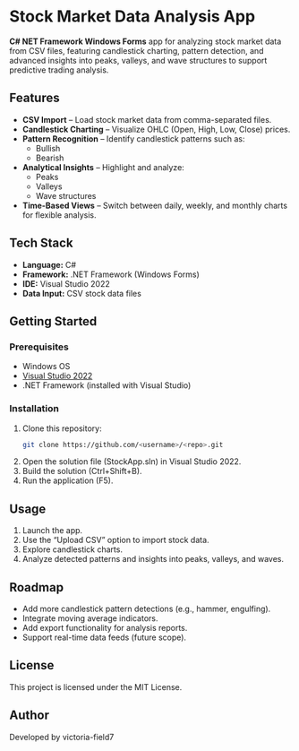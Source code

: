 # Stock Market Data Analysis App

**C# NET Framework Windows Forms** app for analyzing stock market data from CSV files, featuring candlestick charting, pattern detection, and advanced insights into peaks, valleys, and wave structures to support predictive trading analysis.

## Features
- **CSV Import** – Load stock market data from comma-separated files.  
- **Candlestick Charting** – Visualize OHLC (Open, High, Low, Close) prices.  
- **Pattern Recognition** – Identify candlestick patterns such as:
  - Bullish
  - Bearish
- **Analytical Insights** – Highlight and analyze:
  - Peaks
  - Valleys
  - Wave structures  
- **Time-Based Views** – Switch between daily, weekly, and monthly charts for flexible analysis.  

## Tech Stack
- **Language:** C#  
- **Framework:** .NET Framework (Windows Forms)  
- **IDE:** Visual Studio 2022  
- **Data Input:** CSV stock data files  

## Getting Started

### Prerequisites
- Windows OS  
- [Visual Studio 2022](https://visualstudio.microsoft.com/vs/)  
- .NET Framework (installed with Visual Studio)

### Installation
1. Clone this repository:
   ```bash
   git clone https://github.com/<username>/<repo>.git
2. Open the solution file (StockApp.sln) in Visual Studio 2022.
3. Build the solution (Ctrl+Shift+B).
4. Run the application (F5).

## Usage
1. Launch the app.
2. Use the “Upload CSV” option to import stock data.
3. Explore candlestick charts.
4. Analyze detected patterns and insights into peaks, valleys, and waves.

## Roadmap
- Add more candlestick pattern detections (e.g., hammer, engulfing).
- Integrate moving average indicators.
- Add export functionality for analysis reports.
- Support real-time data feeds (future scope).

## License

This project is licensed under the MIT License.

## Author

Developed by victoria-field7
